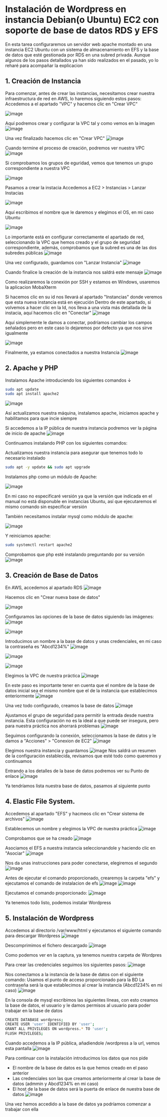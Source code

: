 # Instalación de Wordpress en instancia Debian(o Ubuntu) EC2 con soporte de base de datos RDS y EFS
En esta tarea configuraremos un servidor web apache montado en una instancia EC2 Ubuntu con un sistema de almacenamiento en EFS y la base de datos que esté gestionada por RDS en una subred privada.
Aunque algunos de los pasos detallados ya han sido realizados en el pasado, yo lo reharé para acompañar la explicacion

## 1. Creación de Instancia
Para comenzar, antes de crear las instancias, necesitamos crear nuestra infraestructura de red en AWS, lo haremos siguiendo estos pasos:
Accedemos a el apartado "VPC" y hacemos clic en "Crear VPC"

![image](https://github.com/user-attachments/assets/2588440f-92cc-4d9a-916c-82835abc95b2)

Aquí podremos crear y configurar la VPC tal y como vemos en la imagen
![image](https://github.com/user-attachments/assets/4683d3c1-34cb-49e3-9c56-f6c8b9f62df9)

Una vez finalizado hacemos clic en "Crear VPC" ![image](https://github.com/user-attachments/assets/5a7ffa5b-1fcd-40e4-9d02-b95e616b4741)

Cuando termine el proceso de creación, podremos ver nuestra VPC
![image](https://github.com/user-attachments/assets/4c4a8608-eda9-485e-9ef0-cbbfb365223d)

Si comprobamos los grupos de eguridad, vemos que tenemos un grupo correspondiente a nuestra VPC

![image](https://github.com/user-attachments/assets/13a82203-2b63-44e1-9943-e9fc942317f0)

Pasamos a crear la instacia
Accedemos a EC2 > Instancias > Lanzar Instacias

![image](https://github.com/user-attachments/assets/919e210f-1137-4b47-8566-28b1c1ae9ac7)

Aquí escribimos el nombre que le daremos y elegimos el OS, en mi caso Ubuntu

![image](https://github.com/user-attachments/assets/1bca42ec-5893-41f4-bd23-88c123e427ac)


Lo importante está en configurar correctamente el apartado de red, seleccionando la VPC que hemos creado y el grupo de seguridad correspondiente, además, comprobamos que la subred es una de las dos subredes públicas
![image](https://github.com/user-attachments/assets/064d962e-dc1b-4d5b-910f-5ae6a1e89bdf)

Una vez configurado, guardamos con "Lanzar Instancia" ![image](https://github.com/user-attachments/assets/fb9247cb-5cb7-430d-b11a-c1a60a0421b0)

Cuando finalice la creación de la instancia nos saldrá este mensaje
![image](https://github.com/user-attachments/assets/f246e3b6-6c21-43fe-8a92-7250e50d298d)

Como realizaremos la conexión por SSH y estamos en Windows, usaremos la aplicacion MobaXterm

Si hacemos clic en su id nos llevará al apartado "Instancias" donde veremos que esta nueva instancia está en ejecución
Dentro de este apartado, si volvemos a hacer clic en la Id, nos lleva a una vista más detallada de la instacia, aquí hacemos clic en "Conectar"
![image](https://github.com/user-attachments/assets/8d1a1275-1131-47b2-8e3c-a2a80b121e5c)

Aquí simplemente le damos a conectar, podríamos cambiar los campos señalados pero en este caso lo dejaremos por defecto ya que nos sirve igualmente

![image](https://github.com/user-attachments/assets/ba3b90eb-912f-40cf-8700-74860903ae3d)

Finalmente, ya estamos conectados a nuestra Instancia
![image](https://github.com/user-attachments/assets/986aedbc-b1e6-4f7b-9245-dc585aa61ee4)

## 2. Apache y PHP
Instalamos Apache introduciendo los siguientes comandos ↓
```bash
sudo apt update
sudo apt install apache2
```
![image](https://github.com/user-attachments/assets/997e8850-16ed-4b00-8b63-46e5a886e3e8)

Así actualizamos nuestra máquina, instalamos apache, iniciamos apache y habilitamos para que incie siempre

Si accedemos a la IP pública de nuestra instancia podremos ver la página de inicio de apache
![image](https://github.com/user-attachments/assets/b5d4e424-0657-49f7-9788-963daf62a413)


Continuamos instalando PHP con los siguientes comandos:

Actualizamos nuestra instancia para asegurar que tenemos todo lo necesario instalado 
```bash
sudo apt -y update && sudo apt upgrade
```

Instalamos php como un módulo de Apache:

![image](https://github.com/user-attachments/assets/6dd93d02-9245-4159-83b4-f85bac34718f)

En mi caso no especificaré versión ya que la versión que indicada en el manual no está disponuble en instancias Ubuntu, así que ejecutaremos el mismo comando sin especificar versión


También necesitamos instalar mysql como módulo de apache:

![image](https://github.com/user-attachments/assets/f6a9abb1-c2d2-45e0-ac6b-d52e6ef2a769)


Y reiniciamos apache:
```bash
sudo systemctl restart apache2
```

Comprobamos que php esté instalando preguntando por su versión
![image](https://github.com/user-attachments/assets/e7e88eef-f772-41da-8b49-0bc4c41fe310)


## 3. Creación de Base de Datos
En AWS, accedemos al apartado RDS
![image](https://github.com/user-attachments/assets/958d1d7d-7b74-4f1b-9b21-882ceb36d679)

Hacemos clic en "Crear nueva base de datos"

![image](https://github.com/user-attachments/assets/01ac0695-d589-4a12-a7b6-e6b72ae6c95f)

Configuramos las opciones de la base de datos siguiendo las imágenes:
![image](https://github.com/user-attachments/assets/ef83df94-cfd9-4e67-b058-ef48032a4490)

![image](https://github.com/user-attachments/assets/84a65d1e-b789-4772-b739-bd43f6d543fa)

Introducimos un nombre a la base de datos y unas credenciales, en mi caso la contraseña es "Abcd1234%"
![image](https://github.com/user-attachments/assets/48b55277-ace2-4f03-b4bf-cdf7c3d95402)

![image](https://github.com/user-attachments/assets/c809b1fa-59d5-4468-9c47-4742d9fb96f8)

![image](https://github.com/user-attachments/assets/7a8fbe97-a745-4828-8f4d-929ba51b6caf)

Elegimos la VPC de nuestra práctica
![image](https://github.com/user-attachments/assets/d167808b-55e7-443f-95bc-c027e6f204ff)

En este paso es importante tener en cuenta que el nombre de la base de datos inicial sea el mismo nombre que el de la instancia que establecimos enteriormente 
![image](https://github.com/user-attachments/assets/57dab83d-8522-4d75-98c4-8de48764291e)

Una vez todo configurado, creamos la base de datos ![image](https://github.com/user-attachments/assets/45a433ae-9ba5-4231-bc70-b555c27dc617)

Ajustamos el grupo de seguridad para permitir la entrada desde nuestra instancia.
Esta configuración no es la ideal a que puede ser insegura, pero para nuestra práctica nos ahorrará problemas
![image](https://github.com/user-attachments/assets/8adbcfcd-53d0-46ca-9a0b-9ad9d72d05d4)

Seguimos configurando la conexión, seleccionamos la base de datos y le damos a "Acciones" > "Conexion de EC2" 
![image](https://github.com/user-attachments/assets/8f57f6d8-94d0-404e-a72b-e45f1ec90e81)

Elegimos nuestra instancia y guardamos
![image](https://github.com/user-attachments/assets/1eb15f70-5c11-4d81-8316-0344eed68f53)
Nos saldrá un resumen de la configuración establecida, revisamos que esté todo como queremos y continuamos

Entrando a los detalles de la base de datos podremos ver su Punto de enlace
![image](https://github.com/user-attachments/assets/95872bd4-8a2c-47a9-be27-c09c77d1cacb)

Ya tendríamos lista nuestra base de datos, pasamos al siguiente punto


## 4. Elastic File System.
Accedemos al apartado "EFS" y hacmeos clic en "Crear sistema de archivos"
![image](https://github.com/user-attachments/assets/60fc08a5-3350-49bc-90ea-f5e31209d2f5)

Establecemos un nombre y elegimos la VPC de nuestra práctica
![image](https://github.com/user-attachments/assets/c8751d21-49c1-483b-a2bc-d17283d6901b)

Comprobamos que se ha creado
![image](https://github.com/user-attachments/assets/e394beab-c70b-4eb0-8556-8882431c8012)

Asociamos el EFS a nuestra instancia seleccionandole y haciendo clic en "Asociar"
![image](https://github.com/user-attachments/assets/98c8026d-a96a-49ab-bfdd-ec0f8980def6)

Nos da unas instrucciones para poder conectarse, elegiremos el segundo
![image](https://github.com/user-attachments/assets/4a47863b-6f1d-4e1a-8271-1255360c78d1)

Antes de ejecutar el comando proporcionado, crearemos la carpeta "efs" y ejecutamos el comando de instalacion de efs
![image](https://github.com/user-attachments/assets/5c94b741-4a3d-4ce7-a45b-85b84bfc0f24)
![image](https://github.com/user-attachments/assets/717d1f81-7fde-4d95-a420-94a52265ff53)

Ejecutamos el comando proporcionado:
![image](https://github.com/user-attachments/assets/e29f4471-03de-4667-b946-7a34785b9dd2)

Ya tenemos todo listo, podemos instalar Wordpress

## 5. Instalación de Wordpress
Accedemos al directorio /var/www/html y ejecutamos el siguiente comando para descargar Wordpress
![image](https://github.com/user-attachments/assets/a7b93ac3-6398-4ba2-902e-7f740082a321)

Descomprimimos el fichero descargado
![image](https://github.com/user-attachments/assets/34518fe4-4f38-4b56-ab7f-52651cc0dd73)

Como podemos ver en la captura, ya tenemos nuestra carpeta de Wordpres

Para crear las credenciales seguimos los siguientes pasos:
![image](https://github.com/user-attachments/assets/99e50b50-877d-4d65-8398-20ab691dd90c)

Nos conectamos a la instancia de la base de datos con el siguiente comando:
Usamos el punto de acceso proporcionado para la BD
La contraseña será la que establecimos al crear la instancia (Abcd1234% en mi caso)
![image](https://github.com/user-attachments/assets/ace676cb-d897-43a5-a1aa-783afd56586a)

En la consola de mysql escribimos las siguientes líneas, con esto creamos la base de datos, el usuario y le damos permisos al usuario para poder trabajar en la base de datos
```bash
CREATE DATABASE wordpress; 
CREATE USER 'user' IDENTIFIED BY 'user'; 
GRANT ALL PRIVILEGES ON wordpress.* TO 'user'; 
FLUSH PRIVILEGES;
```

Cuando accedemos a la IP pública, añadiendole /wordpress a la url, vemos esta pantalla
![image](https://github.com/user-attachments/assets/429d7c53-f0bb-4747-bbdc-a5d4e6b18a5f)

Para continuar con la instalación introducimos los datos que nos pide
- El nombre de la base de datos es la que hemos creado en el paso anterior
- Las credenciales son las que creamos anteriormente al crear la base de datos (admmin y Abcd1234% en mi caso)
- El host de la base de datos será la puerta de enlace de nuestra base de datos
![image](https://github.com/user-attachments/assets/fade0dd1-b328-40f2-ba2d-62bd966099d8)

Una vez hemos accedido a la base de datos ya podríamos comenzar a trabajar con ella



